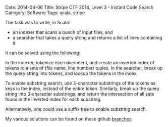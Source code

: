 Date: 2014-04-06
Title: Stripe CTF 2014, Level 3 - Instant Code Search
Category: Software
Tags: scala, stripe

The task was to write, in Scala:

- an indexer that scans a bunch of input files, and
- a searcher that takes a query string and returns a list of lines containing it

It can be solved using the following:

In the indexer, tokenize each document, and create an inverted index of
tokens to a sets of (file name, line number) tuples. In the searcher,
break up the query string into tokens, and lookup the tokens in the
index.

To enable substring search, use 3-character substrings of the tokens as
keys in the index, instead of the entire token. Similarly, break up the
query string into 3-character substrings, and return the intersection of
all sets found in the inverted index for each substring.

Alternatively, one could use a suffix tree to enable substring search.

My various solutions can be found on these github
[branches](https://github.com/jimjh/stripe-level3/branches).

